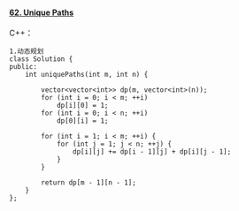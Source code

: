 #### [62. Unique Paths](https://leetcode-cn.com/problems/unique-paths/)

C++：

```
1.动态规划
class Solution {
public:
    int uniquePaths(int m, int n) {

        vector<vector<int>> dp(m, vector<int>(n));
        for (int i = 0; i < m; ++i)
            dp[i][0] = 1;
        for (int i = 0; i < n; ++i)
            dp[0][i] = 1;
        
        for (int i = 1; i < m; ++i) {
            for (int j = 1; j < n; ++j) {
                dp[i][j] += dp[i - 1][j] + dp[i][j - 1];
            }
        }

        return dp[m - 1][n - 1];
    }
};
```